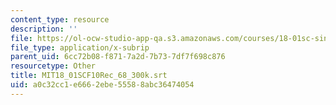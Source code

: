 ```yaml
---
content_type: resource
description: ''
file: https://ol-ocw-studio-app-qa.s3.amazonaws.com/courses/18-01sc-single-variable-calculus-fall-2010/a0c32cc1e6662ebe55588abc36474054_MIT18_01SCF10Rec_68_300k.srt
file_type: application/x-subrip
parent_uid: 6cc72b08-f871-7a2d-7b73-7df7f698c876
resourcetype: Other
title: MIT18_01SCF10Rec_68_300k.srt
uid: a0c32cc1-e666-2ebe-5558-8abc36474054
---
```


